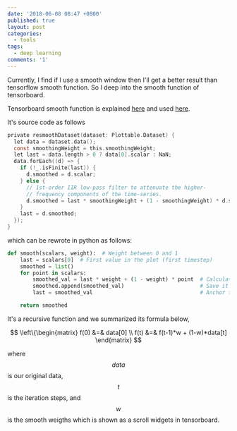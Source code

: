 ```yaml
---
date: '2018-06-08 08:47 +0800'
published: true
layout: post
categories:
  - tools
tags:
  - deep learning
comments: '1'
---
```

Currently, I find if I use a smooth window then I'll get a better result than tensorflow smooth function. So I deep into the smooth function of tensorboard.

Tensorboard smooth function is explained [here](https://github.com/tensorflow/tensorboard/blob/f801ebf1f9fbfe2baee1ddd65714d0bccc640fb1/tensorboard/plugins/scalar/vz_line_chart/vz-line-chart.ts#L55) and used [here](https://github.com/tensorflow/tensorboard/blob/f801ebf1f9fbfe2baee1ddd65714d0bccc640fb1/tensorboard/plugins/scalar/vz_line_chart/vz-line-chart.ts#L704). 

It's source code as follows

```C
private resmoothDataset(dataset: Plottable.Dataset) {
  let data = dataset.data();
  const smoothingWeight = this.smoothingWeight;
  let last = data.length > 0 ? data[0].scalar : NaN;
  data.forEach((d) => {
    if (!_.isFinite(last)) {
      d.smoothed = d.scalar;
    } else {
      // 1st-order IIR low-pass filter to attenuate the higher-
      // frequency components of the time-series.
      d.smoothed = last * smoothingWeight + (1 - smoothingWeight) * d.scalar;
    }
    last = d.smoothed;
  });
}
```

which can be rewrote in python as follows:

```Python
def smooth(scalars, weight):  # Weight between 0 and 1
    last = scalars[0]  # First value in the plot (first timestep)
    smoothed = list()
    for point in scalars:
        smoothed_val = last * weight + (1 - weight) * point  # Calculate smoothed value
        smoothed.append(smoothed_val)                        # Save it
        last = smoothed_val                                  # Anchor the last smoothed value

    return smoothed
```

It's a recursive function and we summarized its formula below,

$$
\left\{\begin{matrix}
f(0) &=& data[0] \\
f(t) &=& f(t-1)*w + (1-w)*data[t]
\end{matrix}
$$

where $$data$$ is our original data, $$t$$ is the iteration steps, and $$w$$ is the smooth weigths which is shown as a scroll widgets in tensorboard.

